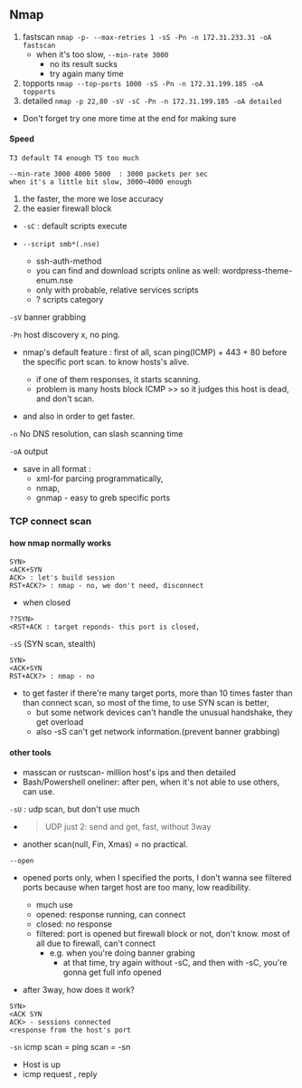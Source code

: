 
## Nmap
1. fastscan
`nmap -p- --max-retries 1 -sS -Pn -n 172.31.233.31 -oA fastscan `
    - when it's too slow, `--min-rate 3000`
        - no its result sucks
        - try again many time
2. topports
`nmap --top-ports 1000 -sS -Pn -n 172.31.199.185 -oA topports`
3. detailed
`nmap -p 22,80 -sV -sC -Pn -n 172.31.199.185 -oA detailed `

- Don't forget try one more time at the end for making sure 

#### Speed
```
T3 default T4 enough T5 too much 
```
```
--min-rate 3000 4000 5000  : 3000 packets per sec
when it's a little bit slow, 3000~4000 enough
```
1. the faster, the more we lose accuracy
2. the easier firewall block


- `-sC` : default scripts execute

- `--script smb*(.nse)`
    - ssh-auth-method
    - you can find and download scripts online as well: wordpress-theme-enum.nse
    - only with probable, relative services scripts
    - ? scripts category

`-sV`
banner grabbing 

`-Pn`
host discovery x, no ping. 
- nmap's default feature :  first of all, scan ping(ICMP) + 443 + 80 before the specific port scan. to know hosts's alive.
    - if one of them responses, it starts scanning.
    - problem is many hosts block ICMP >> so it judges this host is dead, and don't scan.

- and also in order to get faster.


`-n`
No DNS resolution, can slash scanning time


`-oA` 
output
- save in all format : 
    - xml-for parcing programmatically, 
    - nmap, 
    - gnmap - easy to greb specific ports


### TCP connect scan 
#### how nmap normally works
```
SYN>
<ACK+SYN
ACK> : let's build session
RST+ACK?> : nmap - no, we don't need, disconnect 
```

- when closed
```
??SYN>
<RST+ACK : target reponds- this port is closed, 
```


`-sS` (SYN scan, stealth)
```
SYN>
<ACK+SYN
RST+ACK?> : nmap - no 
```

- to get faster if there're many target ports, more than 10 times faster than than connect scan, so most of the time, to use SYN scan is better, 
    - but some network devices can't handle the unusual handshake, they get overload
    - also -sS can't get network information.(prevent banner grabbing)


#### other tools
- masscan or rustscan- million host's ips and then detailed 
- Bash/Powershell oneliner: after pen, when it's not able to use others, can use. 



`-sU` : udp scan, but don't use much 
- > UDP just 2: send and get, fast, without 3way 


- another scan(null, Fin, Xmas) = no practical. 


`--open`
- opened ports only, when I specified the ports, I don't wanna see filtered ports because when target host are too many, low readibility.
    - much use
    - opened: response running, can connect 
    - closed: no response
    - filtered: port is opened but firewall block or not, don't know. most of all due to firewall, can't connect 
        - e.g. when you're doing banner grabing
            - at that time, try again without -sC, and then with -sC, you're gonna get full info opened  


- after 3way, how does it work?
```
SYN>
<ACK SYN
ACK> - sessions connected
<response from the host's port 
```



`-sn`
icmp scan = ping scan = -sn
- Host is up 
- icmp request , reply 

